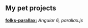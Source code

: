 ## My pet projects

[**folks-parallax:**](https://ilnazv.github.io/folks-parallax/) _Angular 6, parallax.js_
